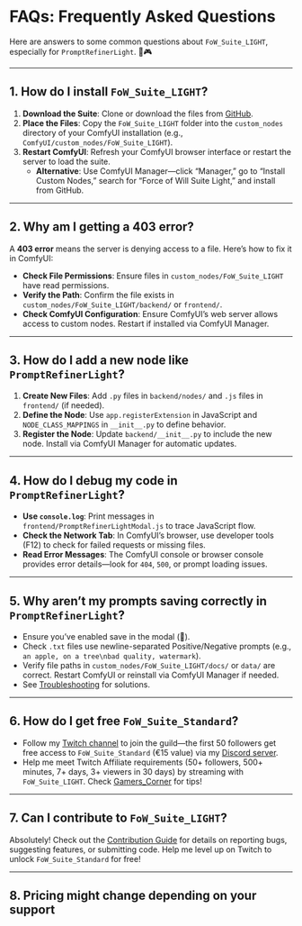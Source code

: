 # FAQs: Frequently Asked Questions

Here are answers to some common questions about `FoW_Suite_LIGHT`, especially for `PromptRefinerLight`. 🚀🎮

---

## 1. How do I install `FoW_Suite_LIGHT`?
1. **Download the Suite**: Clone or download the files from [GitHub](https://github.com/SirWillance/FoW_Suite_LIGHT).
2. **Place the Files**: Copy the `FoW_Suite_LIGHT` folder into the `custom_nodes` directory of your ComfyUI installation (e.g., `ComfyUI/custom_nodes/FoW_Suite_LIGHT`).
3. **Restart ComfyUI**: Refresh your ComfyUI browser interface or restart the server to load the suite.
   - **Alternative**: Use ComfyUI Manager—click “Manager,” go to “Install Custom Nodes,” search for “Force of Will Suite Light,” and install from GitHub.

---

## 2. Why am I getting a 403 error?
A **403 error** means the server is denying access to a file. Here’s how to fix it in ComfyUI:
- **Check File Permissions**: Ensure files in `custom_nodes/FoW_Suite_LIGHT` have read permissions.
- **Verify the Path**: Confirm the file exists in `custom_nodes/FoW_Suite_LIGHT/backend/` or `frontend/`.
- **Check ComfyUI Configuration**: Ensure ComfyUI’s web server allows access to custom nodes. Restart if installed via ComfyUI Manager.

---

## 3. How do I add a new node like `PromptRefinerLight`?
1. **Create New Files**: Add `.py` files in `backend/nodes/` and `.js` files in `frontend/` (if needed).
2. **Define the Node**: Use `app.registerExtension` in JavaScript and `NODE_CLASS_MAPPINGS` in `__init__.py` to define behavior.
3. **Register the Node**: Update `backend/__init__.py` to include the new node. Install via ComfyUI Manager for automatic updates.

---

## 4. How do I debug my code in `PromptRefinerLight`?
- **Use `console.log`**: Print messages in `frontend/PromptRefinerLightModal.js` to trace JavaScript flow.
- **Check the Network Tab**: In ComfyUI’s browser, use developer tools (F12) to check for failed requests or missing files.
- **Read Error Messages**: The ComfyUI console or browser console provides error details—look for `404`, `500`, or prompt loading issues.

---

## 5. Why aren’t my prompts saving correctly in `PromptRefinerLight`?
- Ensure you’ve enabled save in the modal (💾).
- Check `.txt` files use newline-separated Positive/Negative prompts (e.g., `an apple, on a tree\nbad quality, watermark`).
- Verify file paths in `custom_nodes/FoW_Suite_LIGHT/docs/` or `data/` are correct. Restart ComfyUI or reinstall via ComfyUI Manager if needed.
- See [Troubleshooting](Troubleshooting.md) for solutions.

---

## 6. How do I get free `FoW_Suite_Standard`?
- Follow my [Twitch channel](https://www.twitch.tv/sirwillance) to join the guild—the first 50 followers get free access to `FoW_Suite_Standard` (€15 value) via my [Discord server](https://discord.gg/BHSxf8HB).
- Help me meet Twitch Affiliate requirements (50+ followers, 500+ minutes, 7+ days, 3+ viewers in 30 days) by streaming with `FoW_Suite_LIGHT`. Check [Gamers_Corner](Gamers_Corner.md) for tips!

---

## 7. Can I contribute to `FoW_Suite_LIGHT`?
Absolutely! Check out the [Contribution Guide](Contribution_Guide.md) for details on reporting bugs, suggesting features, or submitting code. Help me level up on Twitch to unlock `FoW_Suite_Standard` for free!

---

## 8. Pricing might change depending on your support